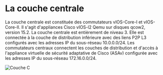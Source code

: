 # La couche centrale
La couche centrale est constituée des commutateurs vIOS-Core-I et vIOS-Core-II. Il s'agit d'appliances Cisco vIOS-l2 Qemu sur disques qcow2, version 15.2.
La couche centrale est entièrement de niveau 3. Elle est connectée à la couche de distribution inférieure avec des liens P2P L3 configurés avec les adresses IP du sous-réseau 10.0.0.0/24.  Les commutateurs centraux connectent les couches de distribution et d'accès à l'appliance virtuelle de sécurité adaptative de Cisco (ASAv) configurée avec les adresses IP du sous-réseau 172.16.0.0/24.

![Couche C](https://github.com/bfaycal197/Enterprise-Network-on-GNS3/assets/91549637/08264455-0697-4abe-8b0b-8efe11d1f95e)
